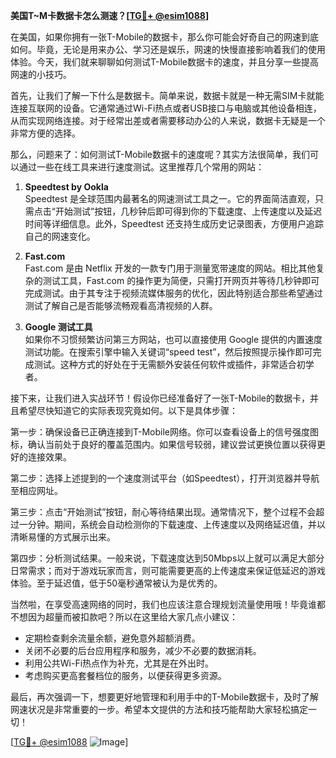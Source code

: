 **美国T~M卡数据卡怎么测速？[[TG💪+ @esim1088](https://t.me/s/esim1088)]**

在美国，如果你拥有一张T-Mobile的数据卡，那么你可能会好奇自己的网速到底如何。毕竟，无论是用来办公、学习还是娱乐，网速的快慢直接影响着我们的使用体验。今天，我们就来聊聊如何测试T-Mobile数据卡的速度，并且分享一些提高网速的小技巧。

首先，让我们了解一下什么是数据卡。简单来说，数据卡就是一种无需SIM卡就能连接互联网的设备。它通常通过Wi-Fi热点或者USB接口与电脑或其他设备相连，从而实现网络连接。对于经常出差或者需要移动办公的人来说，数据卡无疑是一个非常方便的选择。

那么，问题来了：如何测试T-Mobile数据卡的速度呢？其实方法很简单，我们可以通过一些在线工具来进行速度测试。这里推荐几个常用的网站：

1. **Speedtest by Ookla**  
   Speedtest 是全球范围内最著名的网速测试工具之一。它的界面简洁直观，只需点击“开始测试”按钮，几秒钟后即可得到你的下载速度、上传速度以及延迟时间等详细信息。此外，Speedtest 还支持生成历史记录图表，方便用户追踪自己的网速变化。

2. **Fast.com**  
   Fast.com 是由 Netflix 开发的一款专门用于测量宽带速度的网站。相比其他复杂的测试工具，Fast.com 的操作更为简便，只需打开网页并等待几秒钟即可完成测试。由于其专注于视频流媒体服务的优化，因此特别适合那些希望通过测试了解自己是否能够流畅观看高清视频的人群。

3. **Google 测试工具**  
   如果你不习惯频繁访问第三方网站，也可以直接使用 Google 提供的内置速度测试功能。在搜索引擎中输入关键词“speed test”，然后按照提示操作即可完成测试。这种方式的好处在于无需额外安装任何软件或插件，非常适合初学者。

接下来，让我们进入实战环节！假设你已经准备好了一张T-Mobile的数据卡，并且希望尽快知道它的实际表现究竟如何。以下是具体步骤：

第一步：确保设备已正确连接到T-Mobile网络。你可以查看设备上的信号强度图标，确认当前处于良好的覆盖范围内。如果信号较弱，建议尝试更换位置以获得更好的连接效果。

第二步：选择上述提到的一个速度测试平台（如Speedtest），打开浏览器并导航至相应网址。

第三步：点击“开始测试”按钮，耐心等待结果出现。通常情况下，整个过程不会超过一分钟。期间，系统会自动检测你的下载速度、上传速度以及网络延迟值，并以清晰易懂的方式展示出来。

第四步：分析测试结果。一般来说，下载速度达到50Mbps以上就可以满足大部分日常需求；而对于游戏玩家而言，则可能需要更高的上传速度来保证低延迟的游戏体验。至于延迟值，低于50毫秒通常被认为是优秀的。

当然啦，在享受高速网络的同时，我们也应该注意合理规划流量使用哦！毕竟谁都不想因为超量而被扣款吧？所以在这里给大家几点小建议：

- 定期检查剩余流量余额，避免意外超额消费。
- 关闭不必要的后台应用程序和服务，减少不必要的数据消耗。
- 利用公共Wi-Fi热点作为补充，尤其是在外出时。
- 考虑购买更高套餐档位的服务，以便获得更多资源。

最后，再次强调一下，想要更好地管理和利用手中的T-Mobile数据卡，及时了解网速状况是非常重要的一步。希望本文提供的方法和技巧能帮助大家轻松搞定一切！

[[TG💪+ @esim1088](https://t.me/s/esim1088) ![Image](https://i.postimg.cc/4NQfJmqS/Snipaste-2025-05-13-00-14-12.png)]